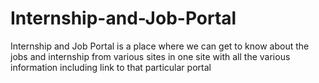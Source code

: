 # Internship-and-Job-Portal
Internship and Job Portal is a place where we can get to know about the jobs and internship from various sites in one site with all the various information including link to that particular portal
